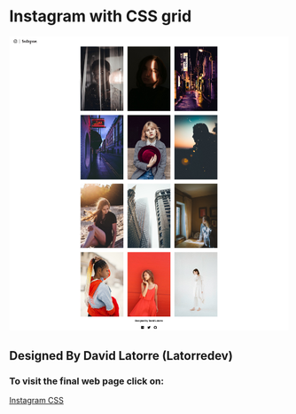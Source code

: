 # Instagram with CSS grid

![Instagram CSS](/Assets/img/Instagram_Screenshot.jpg)

## Designed By David Latorre (Latorredev)

### To visit the final web page click on:

[Instagram CSS](https://latorredev.github.io/Instagram_CSS/)

